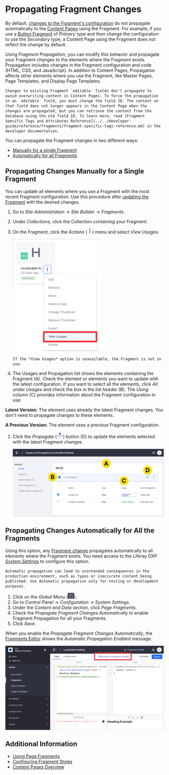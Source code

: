 # Propagating Fragment Changes

By default, [changes to the Fragment's configuration](../../developer-guide/developing-page-fragments/using-the-fragments-editor.md) do not propagate automatically to the [Content Pages](../../creating-pages/building-and-managing-content-pages/content-pages-overview.md) using the Fragment. For example, if you use a [Button Fragment](./using-fragments.md#button) of *Primary* type and then change the configuration to use the *Secondary* type, a Content Page using the Fragment does not reflect the change by default.

Using *Fragment Propagation*, you can modify this behavior and propagate your Fragment changes to the elements where the Fragment exists. Propagation includes changes in the Fragment configuration and code (HTML, CSS, and JavaScript). In addition to Content Pages, Propagation affects other elements where you use the Fragment, like Master Pages, Page Templates, and Display Page Templates.

```{note}
Changes to existing Fragment `editable` fields don't propagate to avoid overwriting content in Content Pages. To force the propagation in an `editable` field, you must change the field ID. The content on that field does not longer appears in the Content Page when the changes are propagated, but you can retrieve the content from the database using the old field ID. To learn more, read [Fragment Specific Tags and Attributes Reference](../../developer-guide/reference/fragments/fragment-specific-tags-reference.md) in the developer documentation.
```

You can propagate the Fragment changes in two different ways:

- [Manually for a single Fragment](#propagating-changes-manually-for-a-single-fragment)
- [Automatically for all Fragments](#propagating-changes-automatically-for-all-the-fragments)

## Propagating Changes Manually for a Single Fragment

You can update all elements where you use a Fragment with the most recent Fragment configuration. Use this procedure after [updating the Fragment](../../developer-guide/developing-page-fragments/using-the-fragments-editor.md) with the desired changes.

1. Go to *Site Administration* &rarr; *Site Builder* &rarr; *Fragments*.

1. Under *Collections*, click the Collection containing your Fragment.

1. On the Fragment, click the *Actions* (![Actions](../../../images/icon-actions.png)) menu and select *View Usages*.

    ![Select the View Usages option from the Fragment's Action Menu.](./propagating-fragment-changes/images/02.png)

    ```{tip}
    If the *View Usages* option is unavailable, the Fragment is not in use.
    ```

1. The Usages and Propagation list shows the elements containing the Fragment (A). Check the element or elements you want to update with the latest configuration. If you want to select all the elements, click *All* under *Usages* and check the box in the list header (B). The *Using* column (C) provides information about the Fragment configuration in use:

**Latest Version:** The element uses already the latest Fragment changes. You don't need to propagate changes to these elements.

**A Previous Version:** The element uses a previous Fragment configuration.

1. Click the *Propagate* (![Propagate](../../../images/icon-propagate.png)) button (D) to update the elements selected with the latest Fragment changes.

    ![Select the elements where you want to propagate the latest Fragment changes.](./propagating-fragment-changes/images/03.png)

## Propagating Changes Automatically for All the Fragments

Using this option, any [Fragment change](../../developer-guide/developing-page-fragments/using-the-fragments-editor.md) propagates automatically to all elements where the Fragment exists. You need access to the Liferay DXP [System Settings](../../../system-administration/configuring-liferay/system-settings.md) to configure this option.

```{warning}
Automatic propagation can lead to unintended consequences in the production environment, such as typos or inaccurate content being published. Use Automatic propagation only for testing or development purposes.
```

1. Click on the *Global Menu* (![Global Menu](../../../images/icon-applications-menu.png)).
1. Go to *Control Panel* &rarr; *Configuration* &rarr; *System Settings*.
1. Under the *Content and Data* section, click *Page Fragments*.
1. Check the *Propagate Fragment Changes Automatically* to enable Fragment Propagation for all your Fragments.
1. Click *Save*.

When you enable the *Propagate Fragment Changes Automatically*, the [Fragments Editor](../../developer-guide/developing-page-fragments/using-the-fragments-editor.md) shows the *Automatic Propagation Enabled* message.

![The Fragment Editor shows an information message when you enable Fragment Propagation for all the Fragments.](./propagating-fragment-changes/images/05.png)

## Additional Information

- [Using Page Fragments](./using-page-fragments.md)
- [Configuring Fragment Styles](./configuring-fragment-styles.md)
- [Content Pages Overview](../../creating-pages/building-and-managing-content-pages/content-pages-overview.md)
